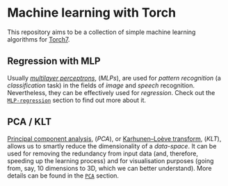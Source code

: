 # Machine learning with Torch

This repository aims to be a collection of simple machine learning algorithms for [Torch7](http://torch.ch/).

## Regression with MLP

Usually [*multilayer perceptrons*](http://en.wikipedia.org/wiki/Multilayer_perceptron), (*MLPs*), are used for *pattern recognition* (a *classification* task) in the fields of *image* and *speech* recognition. Nevertheless, they can be effectively used for *regression*. Check out the [`MLP-regression`](MLP-regression) section to find out more about it.

## PCA / KLT
[Principal component analysis](http://en.wikipedia.org/wiki/Principal_component_analysis), (*PCA*), or [Karhunen–Loève transform](http://en.wikipedia.org/wiki/Karhunen%E2%80%93Lo%C3%A8ve_theorem), (*KLT*), allows us to smartly reduce the dimensionality of a *data-space*. It can be used for removing the redundancy from input data (and, therefore, speeding up the learning process) and for visualisation purposes (going from, say, 10 dimensions to 3D, which we can better understand). More details can be found in the [`PCA`](PCA) section.
